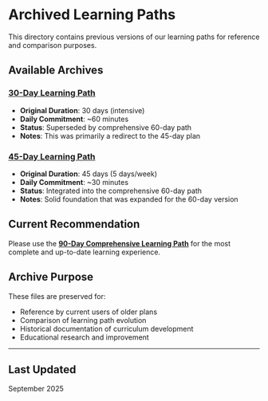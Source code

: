 <!-- filename: README.md -->
# Archived Learning Paths

This directory contains previous versions of our learning paths for reference and comparison purposes.

## Available Archives

### [30-Day Learning Path](learning-path-30-days.md)

- **Original Duration**: 30 days (intensive)
- **Daily Commitment**: ~60 minutes
- **Status**: Superseded by comprehensive 60-day path
- **Notes**: This was primarily a redirect to the 45-day plan

### [45-Day Learning Path](learning-path-45-days.md)

- **Original Duration**: 45 days (5 days/week)
- **Daily Commitment**: ~30 minutes
- **Status**: Integrated into the comprehensive 60-day path
- **Notes**: Solid foundation that was expanded for the 60-day version

## Current Recommendation

Please use the **[90-Day Comprehensive Learning Path](../learning-path-90-days.md)** for the most complete and up-to-date learning experience.

## Archive Purpose

These files are preserved for:

- Reference by current users of older plans
- Comparison of learning path evolution
- Historical documentation of curriculum development
- Educational research and improvement

---

## Last Updated

September 2025
